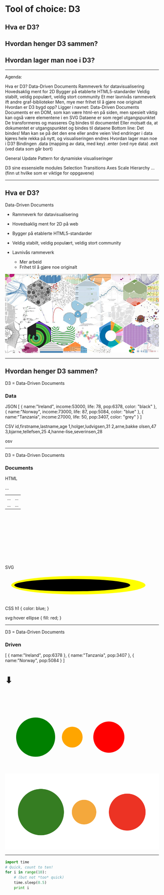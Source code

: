 Tool of choice: D3
===================

## Hva er D3?
## Hvordan henger D3 sammen?
## Hvordan lager man noe i D3?

***

Agenda:

Hva er D3?
  Data-Driven Documents
  Rammeverk for datavisualisering
    Hovedsaklig ment for 2D
    Bygger på etablerte HTML5-standarder
    Veldig stabilt, veldig populært, veldig stort community
  Et mer lavnivås rammeverk ift andre graf-biblioteker
    Men, mye mer frihet til å gjøre noe originalt
Hvordan er D3 bygd opp?
  Ligger i navnet: Data-Driven Documents
    Documents er en DOM, som kan være html-en på siden, men spesielt viktig kan også være elementene i en SVG
  Dataene er som regel utgangspunktet
    De transformeres og masseres
    Og bindes til documentet
    Eller motsatt da, at dokumentet er utgangspunktet og bindes til dataene    Bottom line: Det bindes! Man kan se på det den ene eller andre veien
  Ved endringer i data kjøres hele rekka på nytt, og visualiseringen endres
Hvordan lager man noe i D3?
  Bindingen
    .data (mapping av data, med key)
    .enter (ved nye data)
    .exit (ved data som går bort)

  General Update Pattern for dynamiske visualiseringer

  D3 sine essensielle modules
    Selection
    Transitions
    Axes
    Scale
    Hierarchy
    ... (finn ut hvilke som er viktige for oppgavene)

***

Hva er D3?
-----------

Data-Driven Documents

* Rammeverk for datavisualisering

* Hovedsaklig ment for 2D på web

* Bygger på etablerte HTML5-standarder

* Veldig stabilt, veldig populært, veldig stort community

* Lavnivås rammeverk
  * Mer arbeid
  * Frihet til å gjøre noe originalt

![D3 examples](/img/d3-examples.jpg)

***

Hvordan henger D3 sammen?
--------------------------

D3 = Data-Driven Documents

### Data ###

JSON
  [
     { name:"Ireland", income:53000, life: 78, pop:6378, color: "black" },
     { name:"Norway", income:73000, life: 87, pop:5084, color: "blue" },
     { name:"Tanzania", income:27000, life: 50, pop:3407, color: "grey" }
  ]

CSV
  id,firstname,lastname,age
  1,holger,ludvigsen,31
  2,arne,bakke olsen,47
  3,bjarne,tellefsen,25
  4,hanne-lise,severinsen,28

osv

***

D3 = Data-Driven Documents

### Documents ###

HTML
  <html>
    <body>
      <div>
        <p>...</p>
        <table>
          <tr><td>...</td><td>...</td></tr>
          <tr><td>...</td><td>...</td></tr>
        </table>
        <svg>
          ...
        </svg>
      </div>
    </body>
  </html>

SVG
  <svg height="100" width="500">
    <ellipse cx="240" cy="50" rx="220" ry="30" style="fill:yellow" />
    <ellipse cx="220" cy="50" rx="190" ry="20" style="fill:black" />
  </svg>

CSS
  h1 {
    color: blue;
  }

  svg:hover ellipse {
    fill: red;
  }

***

D3 = Data-Driven Documents

### Driven ###

  [
     { name:"Ireland", pop:6378 },
     { name:"Tanzania", pop:3407 },
     { name:"Norway", pop:5084 }
  ]

# &#11015;

  <svg height="300" width="600">
    <circle cx="100" cy="150" r="64" style="fill:green" />
    <circle cx="220" cy="150" r="34" style="fill:orange" />
    <circle cx="340" cy="150" r="51" style="fill:red" />
  </svg>

![SVG result](/img/svg-example.png)

***



~~~python
import time
# Quick, count to ten!
for i in range(10):
    # (but not *too* quick)
    time.sleep(0.5)
    print i
~~~

